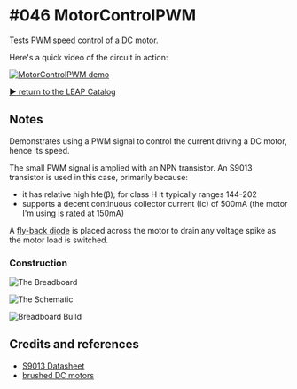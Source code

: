 # #046 MotorControlPWM

Tests PWM speed control of a DC motor.

Here's a quick video of the circuit in action:

[![MotorControlPWM demo](https://img.youtube.com/vi/CYKtJfKv5ug/0.jpg)](https://www.youtube.com/watch?v=CYKtJfKv5ug)


[:arrow_forward: return to the LEAP Catalog](https://leap.tardate.com)

## Notes

Demonstrates using a PWM signal to control the current driving a DC motor, hence its speed.

The small PWM signal is amplied with an NPN transistor.
An S9013 transistor is used in this case, primarily because:

* it has relative high hfe(β); for class H it typically ranges 144-202
* supports a decent continuous collector current (Ic) of 500mA (the motor I'm using is rated at 150mA)

A [fly-back diode](http://en.wikipedia.org/wiki/Flyback_diode) is placed across
the motor to drain any voltage spike as the motor load is switched.


### Construction

![The Breadboard](./assets/MotorControlPWM_bb.jpg?raw=true)

![The Schematic](./assets/MotorControlPWM_schematic.jpg?raw=true)

![Breadboard Build](./assets/MotorControlPWM_build.jpg?raw=true)

## Credits and references
* [S9013 Datasheet](https://www.futurlec.com/Transistors/S9013.shtml)
* [brushed DC motors](http://en.wikipedia.org/wiki/Brushed_DC_electric_motor)
